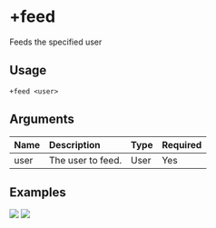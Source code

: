 # +feed
Feeds the specified user

## Usage
```
+feed <user>
```

## Arguments
Name | Description | Type | Required
:-- | :-- | :-- | :--
user | The user to feed. | User | Yes

## Examples
![](https://user-images.githubusercontent.com/111157596/201520996-e01c45c5-8cbe-46bc-9ddb-75915a63d9a5.png)
![](https://user-images.githubusercontent.com/111157596/201520999-45ad0822-2c4d-41f0-90c0-028fc74eec8f.png)
